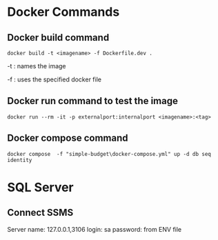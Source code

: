 # Docker Commands

## Docker build command

```
docker build -t <imagename> -f Dockerfile.dev .
```

-t 
: names the image

-f
: uses the specified docker file

## Docker run command to test the image
```
docker run --rm -it -p externalport:internalport <imagename>:<tag> 
```

## Docker compose command
```
docker compose  -f "simple-budget\docker-compose.yml" up -d db seq identity 
```
# SQL Server

## Connect SSMS
Server name: 127.0.0.1,3106
login: sa
password: from ENV file